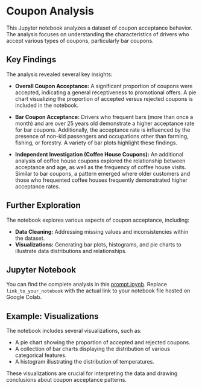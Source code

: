 # Coupon Analysis

This Jupyter notebook analyzes a dataset of coupon acceptance behavior. The analysis focuses on understanding the characteristics of drivers who accept various types of coupons, particularly bar coupons.

## Key Findings

The analysis revealed several key insights:

* **Overall Coupon Acceptance:** A significant proportion of coupons were accepted, indicating a general receptiveness to promotional offers.  A pie chart visualizing the proportion of accepted versus rejected coupons is included in the notebook.
* **Bar Coupon Acceptance:**  Drivers who frequent bars (more than once a month) and are over 25 years old demonstrate a higher acceptance rate for bar coupons.  Additionally, the acceptance rate is influenced by the presence of non-kid passengers and occupations other than farming, fishing, or forestry.  A variety of bar plots highlight these findings.

* **Independent Investigation (Coffee House Coupons):**  An additional analysis of coffee house coupons explored the relationship between acceptance and age, as well as the frequency of coffee house visits.  Similar to bar coupons, a pattern emerged where older customers and those who frequented coffee houses frequently demonstrated higher acceptance rates.

## Further Exploration

The notebook explores various aspects of coupon acceptance, including:

* **Data Cleaning:**  Addressing missing values and inconsistencies within the dataset.
* **Visualizations:**  Generating bar plots, histograms, and pie charts to illustrate data distributions and relationships.

## Jupyter Notebook

You can find the complete analysis in this [prompt.ipynb](https://github.com/Guyfawkesp/Coupon/blob/main/prompt.ipynb).  Replace `link_to_your_notebook` with the actual link to your notebook file hosted on Google Colab.

## Example:  Visualizations

The notebook includes several visualizations, such as:

* A pie chart showing the proportion of accepted and rejected coupons.
* A collection of bar charts displaying the distribution of various categorical features.
* A histogram illustrating the distribution of temperatures.

These visualizations are crucial for interpreting the data and drawing conclusions about coupon acceptance patterns.
